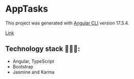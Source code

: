 # AppTasks

This project was generated with [Angular CLI](https://github.com/angular/angular-cli) version 17.3.4.


[Link](https://booking-app-luva.netlify.app/)

## Technology stack 👩🏻‍💻: 
* Angular, TypeScript
* Bootstrap
* Jasmine and Karma

